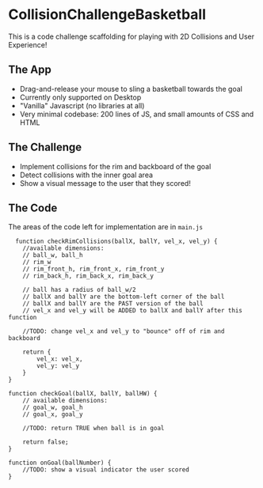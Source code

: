 # CollisionChallengeBasketball
This is a code challenge scaffolding for playing with 2D Collisions and User Experience!

## The App
* Drag-and-release your mouse to sling a basketball towards the goal
* Currently only supported on Desktop
* "Vanilla" Javascript (no libraries at all)
* Very minimal codebase: 200 lines of JS, and small amounts of CSS and HTML

## The Challenge
* Implement collisions for the rim and backboard of the goal
* Detect collisions with the inner goal area
* Show a visual message to the user that they scored!

## The Code
The areas of the code left for implementation are in `main.js`
```
  function checkRimCollisions(ballX, ballY, vel_x, vel_y) {
    //available dimensions:
    // ball_w, ball_h
    // rim_w
    // rim_front_h, rim_front_x, rim_front_y
    // rim_back_h, rim_back_x, rim_back_y

    // ball has a radius of ball_w/2
    // ballX and ballY are the bottom-left corner of the ball
    // ballX and ballY are the PAST version of the ball
    // vel_x and vel_y will be ADDED to ballX and ballY after this function

    //TODO: change vel_x and vel_y to "bounce" off of rim and backboard

    return {
        vel_x: vel_x,
        vel_y: vel_y
    }
}
```
```
function checkGoal(ballX, ballY, ballHW) {
    // available dimensions:
    // goal_w, goal_h
    // goal_x, goal_y

    //TODO: return TRUE when ball is in goal

    return false;
}
```
```
function onGoal(ballNumber) {
    //TODO: show a visual indicator the user scored
}
```
